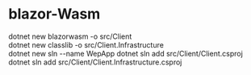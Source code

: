 # blazor-Wasm

dotnet new blazorwasm -o src/Client  
dotnet new classlib -o src/Client.Infrastructure  
dotnet new sln --name WepApp
dotnet sln add src/Client/Client.csproj  
dotnet sln add src/Client/Client.Infrastructure.csproj  

